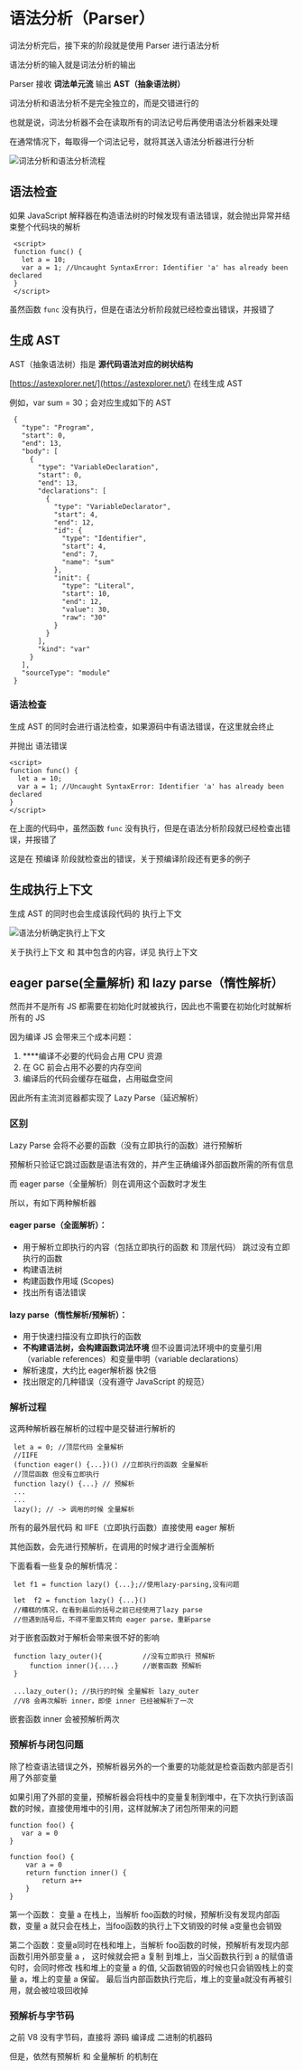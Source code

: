 # 语法分析（Parser）

词法分析完后，接下来的阶段就是使用 Parser 进行语法分析

语法分析的输入就是词法分析的输出

Parser 接收 **词法单元流** 输出 **AST（抽象语法树）**

词法分析和语法分析不是完全独立的，而是交错进行的

也就是说，词法分析器不会在读取所有的词法记号后再使用语法分析器来处理

在通常情况下，每取得一个词法记号，就将其送入语法分析器进行分析

![&#x8BCD;&#x6CD5;&#x5206;&#x6790;&#x548C;&#x8BED;&#x6CD5;&#x5206;&#x6790;&#x6D41;&#x7A0B;](../../.gitbook/assets/yu-fa-fen-xi.png)

## **语法检查**

如果 JavaScript 解释器在构造语法树的时候发现有语法错误，就会抛出异常并结束整个代码块的解析

```text
 <script>
 function func() {
   let a = 10;
   var a = 1; //Uncaught SyntaxError: Identifier 'a' has already been declared
 }
 </script>
```

虽然函数 `func` 没有执行，但是在语法分析阶段就已经检查出错误，并报错了

## **生成 AST**

AST（抽象语法树）指是 **源代码语法对应的树状结构**

[https://astexplorer.net/](https://astexplorer.net/) 在线生成 AST

例如，var sum = 30；会对应生成如下的 AST

```text
 {
   "type": "Program",
   "start": 0,
   "end": 13,
   "body": [
     {
       "type": "VariableDeclaration",
       "start": 0,
       "end": 13,
       "declarations": [
         {
           "type": "VariableDeclarator",
           "start": 4,
           "end": 12,
           "id": {
             "type": "Identifier",
             "start": 4,
             "end": 7,
             "name": "sum"
           },
           "init": {
             "type": "Literal",
             "start": 10,
             "end": 12,
             "value": 30,
             "raw": "30"
           }
         }
       ],
       "kind": "var"
     }
   ],
   "sourceType": "module"
 }
```

### 语法检查

生成 AST 的同时会进行语法检查，如果源码中有语法错误，在这里就会终止

并抛出 语法错误

```text
<script>
function func() {
  let a = 10;
  var a = 1; //Uncaught SyntaxError: Identifier 'a' has already been declared
}
</script>
```

在上面的代码中，虽然函数 `func` 没有执行，但是在语法分析阶段就已经检查出错误，并报错了

这是在 预编译 阶段就检查出的错误，关于预编译阶段还有更多的例子

## 生成执行上下文

生成 AST 的同时也会生成该段代码的 执行上下文

![&#x8BED;&#x6CD5;&#x5206;&#x6790;&#x786E;&#x5B9A;&#x6267;&#x884C;&#x4E0A;&#x4E0B;&#x6587;](../../.gitbook/assets/yu-fa-fen-xi-que-ding-ci-fa-zuo-yong-yu.png)

关于执行上下文 和 其中包含的内容，详见 执行上下文

## **eager parse\(全量解析\) 和 lazy parse（惰性解析）**

然而并不是所有 JS 都需要在初始化时就被执行，因此也不需要在初始化时就解析所有的 JS

因为编译 JS 会带来三个成本问题：

1.  ****编译不必要的代码会占用 CPU 资源
2.  在 GC 前会占用不必要的内存空间
3.  编译后的代码会缓存在磁盘，占用磁盘空间

因此所有主流浏览器都实现了 Lazy Parse（延迟解析）

### 区别

Lazy Parse 会将不必要的函数（没有立即执行的函数）进行预解析

预解析只验证它跳过函数是语法有效的，并产生正确编译外部函数所需的所有信息

而 eager parse（全量解析）则在调用这个函数时才发生

所以，有如下两种解析器

#### eager parse（全面解析）：

* 用于解析立即执行的内容（包括立即执行的函数 和 顶层代码） 跳过没有立即执行的函数
* 构建语法树
* 构建函数作用域 \(Scopes\)
* 找出所有语法错误

#### lazy parse（惰性解析/预解析）：

* 用于快速扫描没有立即执行的函数
* **不构建语法树，会构建函数词法环境** 但不设置词法环境中的变量引用（variable references）和变量申明（variable declarations）
* 解析速度，大约比 eager解析器 快2倍
* 找出限定的几种错误（没有遵守 JavaScript 的规范）

### 解析过程

这两种解析器在解析的过程中是交替进行解析的

```text
 let a = 0; //顶层代码 全量解析
 //IIFE
 (function eager() {...})() //立即执行的函数 全量解析
 //顶层函数 但没有立即执行
 function lazy() {...} // 预解析
 ...
 ...
 lazy(); // -> 调用的时候 全量解析
```

所有的最外层代码 和 IIFE（立即执行函数）直接使用 eager 解析

其他函数，会先进行预解析，在调用的时候才进行全面解析

下面看看一些复杂的解析情况：

```text
 let f1 = function lazy() {...};//使用lazy-parsing,没有问题
 ​
 let  f2 = function lazy() {...}()
 //糟糕的情况，在看到最后的括号之前已经使用了lazy parse
 //但遇到括号后，不得不里面又转向 eager parse，重新parse
```

对于嵌套函数对于解析会带来很不好的影响

```text
 function lazy_outer(){          //没有立即执行 预解析
     function inner(){....}      //嵌套函数 预解析
 }
 ​
 ...lazy_outer(); //执行的时候 全量解析 lazy_outer
 //V8 会再次解析 inner，即使 inner 已经被解析了一次
```

嵌套函数 inner 会被预解析两次

### 预解析与闭包问题

除了检查语法错误之外，预解析器另外的一个重要的功能就是检查函数内部是否引用了外部变量

如果引用了外部的变量，预解析器会将栈中的变量复制到堆中，在下次执行到该函数的时候，直接使用堆中的引用，这样就解决了闭包所带来的问题

```text
function foo() {
   var a = 0
}
```

```text
function foo() {
    var a = 0
    return function inner() {
        return a++
    }
}
```

第一个函数： 变量 a 在栈上，当解析 foo函数的时候，预解析没有发现内部函数，变量 a 就只会在栈上，当foo函数的执行上下文销毁的时候 a变量也会销毁

第二个函数：变量a同时在栈和堆上，当解析 foo函数的时候，预解析有发现内部函数引用外部变量 a ， 这时候就会把 a 复制 到堆上，当父函数执行到 a 的赋值语句时，会同时修改 栈和堆上的变量 a 的值, 父函数销毁的时候也只会销毁栈上的变量 a，堆上的变量 a 保留。 最后当内部函数执行完后，堆上的变量a就没有再被引用，就会被垃圾回收掉

### 预解析与字节码

之前 V8 没有字节码，直接将 源码 编译成 二进制的机器码

但是，依然有预解析 和 全量解析 的机制在



